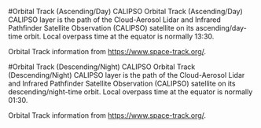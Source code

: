 #Orbital Track (Ascending/Day) CALIPSO
Orbital Track (Ascending/Day)  CALIPSO layer is the path of the  Cloud-Aerosol Lidar and Infrared Pathfinder Satellite Observation (CALIPSO) satellite on its ascending/day-time orbit. Local overpass time at the equator is normally 13:30.

Orbital Track information from <https://www.space-track.org/>.

#Orbital Track (Descending/Night) CALIPSO
Orbital Track (Descending/Night) CALIPSO layer is the path of the  Cloud-Aerosol Lidar and Infrared Pathfinder Satellite Observation  (CALIPSO) satellite on its descending/night-time orbit. Local overpass time at the equator is normally 01:30.

Orbital Track information from <https://www.space-track.org/>.
